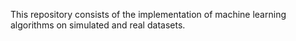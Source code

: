 This repository consists of the implementation of machine learning algorithms on simulated and real datasets.
